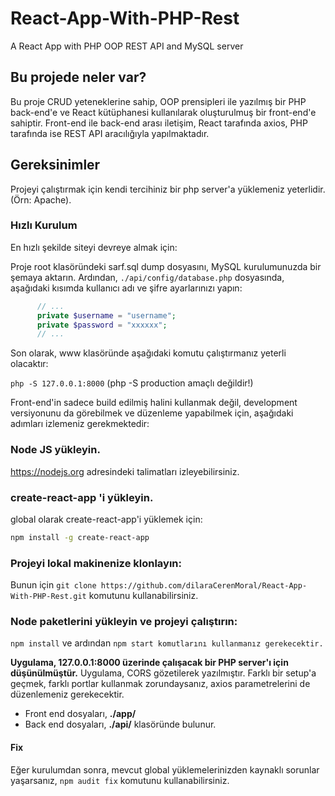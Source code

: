 # React-App-With-PHP-Rest
A React App with PHP OOP REST API and MySQL server

## Bu projede neler var?

Bu proje CRUD yeteneklerine sahip, OOP prensipleri ile yazılmış bir PHP back-end'e ve React kütüphanesi kullanılarak oluşturulmuş bir front-end'e sahiptir. Front-end ile back-end arası iletişim, React tarafında axios, PHP tarafında ise REST API aracılığıyla yapılmaktadır.

## Gereksinimler

Projeyi çalıştırmak için kendi tercihiniz bir php server'a yüklemeniz yeterlidir.(Örn: Apache).

### Hızlı Kurulum
En hızlı şekilde siteyi devreye almak için:

Proje root klasöründeki sarf.sql dump dosyasını, MySQL kurulumunuzda bir şemaya aktarın.
Ardından, `./api/config/database.php` dosyasında, aşağıdaki kısımda kullanıcı adı ve şifre ayarlarınızı yapın:

```php
      // ...
      private $username = "username";
      private $password = "xxxxxx";
      // ...
```
Son olarak, www klasöründe aşağıdaki komutu çalıştırmanız yeterli olacaktır:

``` php -S 127.0.0.1:8000 ```
(php -S production amaçlı değildir!)

Front-end'in sadece build edilmiş halini kullanmak değil, development versiyonunu da görebilmek ve düzenleme yapabilmek için, aşağıdaki adımları izlemeniz gerekmektedir:

### Node JS yükleyin.
https://nodejs.org adresindeki talimatları izleyebilirsiniz.

### create-react-app 'i yükleyin.
global olarak create-react-app'i yüklemek için:

```bash
npm install -g create-react-app
```

### Projeyi lokal makinenize klonlayın:
Bunun için `git clone https://github.com/dilaraCerenMoral/React-App-With-PHP-Rest.git` komutunu kullanabilirsiniz.

### Node paketlerini yükleyin ve projeyi çalıştırın:
`npm install` ve ardından `npm start komutlarını kullanmanız gerekecektir.`

**Uygulama, 127.0.0.1:8000 üzerinde çalışacak bir PHP server'ı için düşünülmüştür.** Uygulama, CORS gözetilerek yazılmıştır. Farklı bir setup'a geçmek, farklı portlar kullanmak zorundaysanız, axios parametrelerini de düzenlemeniz gerekecektir.

- Front end dosyaları, **./app/**
- Back end dosyaları, **./api/** klasöründe bulunur.


#### Fix
Eğer kurulumdan sonra, mevcut global yüklemelerinizden kaynaklı sorunlar yaşarsanız, `npm audit fix` komutunu kullanabilirsiniz.
